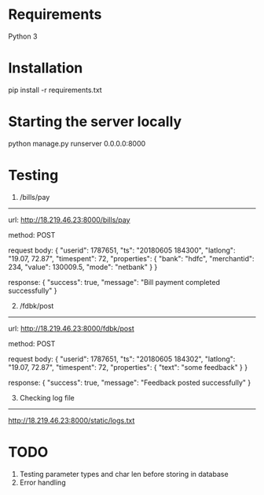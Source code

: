 Requirements
===================
Python 3

Installation
===================
pip install -r requirements.txt

Starting the server locally
===========================
python manage.py runserver 0.0.0.0:8000

Testing
===================
1) /bills/pay
--------------
url: http://18.219.46.23:8000/bills/pay

method: POST

request body: 
{
	"userid": 1787651,
	"ts": "20180605 184300",
	"latlong": "19.07, 72.87",
	"timespent": 72,
	"properties": {
		"bank": "hdfc",
		"merchantid": 234,
		"value": 130009.5,
		"mode": "netbank"
	}
}

response:
{
    "success": true,
    "message": "Bill payment completed successfully"
}

2) /fdbk/post
-------------
url: http://18.219.46.23:8000/fdbk/post

method: POST

request body:
{
	"userid": 1787651,
	"ts": "20180605 184302",
	"latlong": "19.07, 72.87",
	"timespent": 72,
	"properties": {
		"text": "some feedback"
	}
}

response:
{
    "success": true,
    "message": "Feedback posted successfully"
}

3) Checking log file
---------------------
http://18.219.46.23:8000/static/logs.txt

TODO
=======================
1) Testing parameter types and char len before storing in database
2) Error handling
